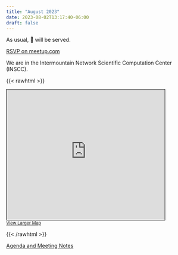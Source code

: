 ```yaml
---
title: "August 2023"
date: 2023-08-02T13:17:40-06:00
draft: false
---
```


As usual, 🍕 will be served.

[RSVP on meetup.com](https://www.meetup.com/slcpython/events/294796651/)

We are in the Intermountain Network Scientific Computation Center (INSCC). 

{{< rawhtml >}}

<iframe width="425" height="350" frameborder="0" scrolling="no" marginheight="0" marginwidth="0" src="https://www.openstreetmap.org/export/embed.html?bbox=-111.85033142566682%2C40.76509377411762%2C-111.84807837009431%2C40.766586899794106&amp;layer=mapnik" style="border: 1px solid black"></iframe><br/><small><a href="https://www.openstreetmap.org/#map=19/40.76584/-111.84920&amp;layers=N">View Larger Map</a></small>

{{< /rawhtml >}}

[Agenda and Meeting Notes](https://slcpy.sandcats.io/shared/k52QrhXjqWniwUpqS6QBD65ETGNJrsFZnsjTbEDsCoo)
